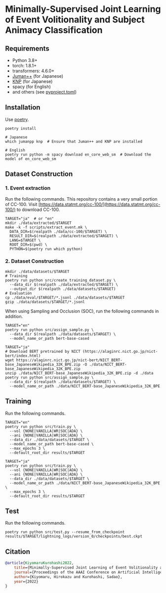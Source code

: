 # Minimally-Supervised Joint Learning of Event Volitionality and Subject Animacy Classification

## Requirements

- Python 3.8+
- torch: 1.8.1+
- transformers: 4.6.0+
- [Juman++](https://github.com/ku-nlp/jumanpp) (for Japanese)
- [KNP](https://github.com/ku-nlp/knp) (for Japanese)
- spacy (for English)
- and others (see [pyproject.toml](./pyproject.toml))

## Installation

Use [poetry](https://github.com/python-poetry/poetry).

```shell
poetry install

# Japanese
which jumanpp knp  # Ensure that Juman++ and KNP are installed

# English
poetry run python -m spacy download en_core_web_sm  # Download the model of en_core_web_sm
```

## Dataset Construction

### 1. Event extraction

Run the following commands.
This repository contains a very small portion of CC-100.
Visit [https://data.statmt.org/cc-100/](https://data.statmt.org/cc-100/) to download CC-100.

```shell
TARGET="ja"  # or "en"
mkdir ./data/extracted/$TARGET
make -k -f scripts/extract_event.mk \
  DATA_DIR=$(realpath ./data/cc-100/$TARGET) \
  RESULT_DIR=$(realpath ./data/extracted/$TARGET) \
  LANG=$TARGET \
  ROOT_DIR=$(pwd) \
  PYTHON=$(poetry run which python)
```

### 2. Dataset Construction

```shell
mkdir ./data/datasets/$TARGET
# Training
poetry run python src/create_training_dataset.py \
  --data_dir $(realpath ./data/extracted/$TARGET) \
  --output_dir $(realpath ./data/datasets/$TARGET)
# Evaluation
cp ./data/eval/$TARGET/*.jsonl ./data/datasets/$TARGET
gzip ./data/datasets/$TARGET/*.jsonl
```

When using Sampling and Occlusion (SOC), run the following commands in addition.

```shell
TARGET="en"
poetry run python src/assign_sample.py \
  --data_dir $(realpath ./data/datasets/$TARGET) \
  --model_name_or_path bert-base-cased

TARGET="ja"
# Download BERT pretrained by NICT (https://alaginrc.nict.go.jp/nict-bert/index.html)
wget https://alaginrc.nict.go.jp/nict-bert/NICT_BERT-base_JapaneseWikipedia_32K_BPE.zip -O ./data/NICT_BERT-base_JapaneseWikipedia_32K_BPE.zip
unzip ./data/NICT_BERT-base_JapaneseWikipedia_32K_BPE.zip -d ./data
poetry run python src/assign_sample.py \
  --data_dir $(realpath ./data/datasets/$TARGET) \
  --model_name_or_path ./data/NICT_BERT-base_JapaneseWikipedia_32K_BPE
```

## Training

Run the following commands.

```shell
TARGET="en"
poetry run python src/train.py \
  --vol {NONE|VANILLA|WR|SOC|ADA} \
  --ani {NONE|VANILLA|WR|SOC|ADA} \
  --data_dir ./data/datasets/$TARGET \
  --model_name_or_path bert-base-cased \
  --max_epochs 3 \
  --default_root_dir results/$TARGET

TARGET="ja"
poetry run python src/train.py \
  --vol {NONE|VANILLA|WR|SOC|ADA} \
  --ani {NONE|VANILLA|WR|SOC|ADA} \
  --data_dir ./data/datasets/$TARGET \
  --model_name_or_path ./data/NICT_BERT-base_JapaneseWikipedia_32K_BPE \
  --max_epochs 3 \
  --default_root_dir results/$TARGET
```

## Test

Run the following commands.

```shell
poetry run python src/test.py --resume_from_checkpoint results/$TARGET/lightning_logs/version_0/checkpoints/best.ckpt
```

## Citation

```bibtex
@article{KiyomaruKurohashi2022,
    title={Minimally-Supervised Joint Learning of Event Volitionality and Subject Animacy Classification},
    journal={Proceedings of the AAAI Conference on Artificial Intelligence},
    author={Kiyomaru, Hirokazu and Kurohashi, Sadao},
    year={2022}
}
```
